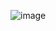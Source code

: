 ![image](https://user-images.githubusercontent.com/93179435/154802953-0ca5a725-f3dc-4cf3-8b8e-fb82d843e262.png)
